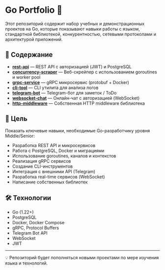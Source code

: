 # Go Portfolio 🚀

Этот репозиторий содержит набор учебных и демонстрационных проектов на Go, которые показывают навыки работы с языком, стандартной библиотекой, конкурентностью, сетевыми протоколами и архитектурой приложений.

## 📂 Содержание
- **[rest-api](./rest-api/)** — REST API с авторизацией (JWT) и PostgreSQL  
- **[concurrency-scraper](./concurrency-scraper/)** — Веб-скрейпер с использованием goroutines и worker pool  
- **[grpc-service](./grpc-service/)** — gRPC микросервис (protobuf + Docker)  
- **[cli-tool](./cli-tool/)** — CLI утилита для анализа логов  
- **[telegram-bot](./telegram-bot/)** — Telegram-бот для заметок / ToDo  
- **[websocket-chat](./websocket-chat/)** — Онлайн-чат с авторизацией (WebSocket)  
- **[http-middleware](./http-middleware/)** — Собственная HTTP middleware библиотека  

## 🎯 Цель
Показать ключевые навыки, необходимые Go-разработчику уровня Middle/Senior:

- Разработка REST API и микросервисов  
- Работа с PostgreSQL, Docker и миграциями  
- Использование goroutines, каналов и контекстов  
- Реализация gRPC сервисов  
- Создание CLI-инструментов  
- Интеграция с внешними API (Telegram)  
- Разработка real-time сервисов (WebSocket)  
- Написание собственных библиотек  

## 🛠️ Технологии
- Go (1.22+)  
- PostgreSQL  
- Docker, Docker Compose  
- gRPC, Protocol Buffers  
- Telegram Bot API  
- WebSocket  
- JWT  

---

💡 Репозиторий будет пополняться новыми проектами по мере изучения языка и технологий.
